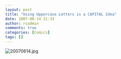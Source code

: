 ```yaml
---
layout: post
title: "Using Uppercase Letters is a CAPITAL Idea"
date: 2007-06-14 21:33
author: rcadmin
comments: true
categories: [Comics]
tags: []
---
```

<img alt="20070614.jpg" id="image1115" src="http://dl.bitsmack.com/uploads/2007/06/20070614.jpg" />

